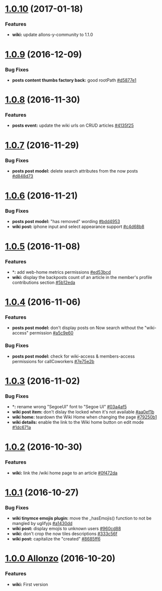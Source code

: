 <a name="1.0.10"></a>
# [1.0.10](https://github.com/CodeCorico/allons-y-wiki/compare/1.0.9...1.0.10) (2017-01-18)

### Features
* **wiki:** update allons-y-community to 1.1.0

<a name="1.0.9"></a>
# [1.0.9](https://github.com/CodeCorico/allons-y-wiki/compare/1.0.8...1.0.9) (2016-12-09)

### Bug Fixes
* **posts content thumbs factory back:** good rootPath [#d5877e1](https://github.com/CodeCorico/allons-y-wiki/commit/d5877e1)

<a name="1.0.8"></a>
# [1.0.8](https://github.com/CodeCorico/allons-y-wiki/compare/1.0.7...1.0.8) (2016-11-30)

### Features
* **posts event:** update the wiki urls on CRUD articles [#4135f25](https://github.com/CodeCorico/allons-y-wiki/commit/4135f25)

<a name="1.0.7"></a>
# [1.0.7](https://github.com/CodeCorico/allons-y-wiki/compare/1.0.6...1.0.7) (2016-11-29)

### Bug Fixes
* **posts post model:** delete search attributes from the now posts [#d848d73](https://github.com/CodeCorico/allons-y-wiki/commit/d848d73)

<a name="1.0.6"></a>
# [1.0.6](https://github.com/CodeCorico/allons-y-wiki/compare/1.0.5...1.0.6) (2016-11-21)

### Bug Fixes
* **posts post model:** "has removed" wording [#bdd4953](https://github.com/CodeCorico/allons-y-wiki/commit/bdd4953)
* **wiki post:** iphone input and select appearance support [#c4d68b8](https://github.com/CodeCorico/allons-y-wiki/commit/c4d68b8)

<a name="1.0.5"></a>
# [1.0.5](https://github.com/CodeCorico/allons-y-wiki/compare/1.0.4...1.0.5) (2016-11-08)

### Features
* ***:** add web-home metrics permissions [#ed53bcd](https://github.com/CodeCorico/allons-y-wiki/commit/ed53bcd)
* **wiki:** display the backposts count of an article in the member's profile contributions section [#5b12eda](https://github.com/CodeCorico/allons-y-wiki/commit/5b12eda)

<a name="1.0.4"></a>
# [1.0.4](https://github.com/CodeCorico/allons-y-wiki/compare/1.0.3...1.0.4) (2016-11-06)

### Features
* **posts post model:** don't display posts on Now search without the "wiki-access" permission [#a5c9e60](https://github.com/CodeCorico/allons-y-wiki/commit/a5c9e60)

### Bug Fixes
* **posts post model:** check for wiki-access & members-access permissions for callCoworkers [#7e75e2b](https://github.com/CodeCorico/allons-y-wiki/commit/7e75e2b)

<a name="1.0.3"></a>
# [1.0.3](https://github.com/CodeCorico/allons-y-wiki/compare/1.0.2...1.0.3) (2016-11-02)

### Bug Fixes
* ***:** rename wrong "SegoeUI" font to "Segoe UI" [#03a4af5](https://github.com/CodeCorico/allons-y-wiki/commit/03a4af5)
* **wiki post item:** don't dislay the locked when it's not available [#aa0ef1b](https://github.com/CodeCorico/allons-y-wiki/commit/aa0ef1b)
* **wiki home:** teardown the Wiki Home when changing the page [#79250b1](https://github.com/CodeCorico/allons-y-wiki/commit/79250b1)
* **wiki details:** enable the link to the Wiki home button on edit mode [#1dc671a](https://github.com/CodeCorico/allons-y-wiki/commit/1dc671a)

<a name="1.0.2"></a>
# [1.0.2](https://github.com/CodeCorico/allons-y-wiki/compare/1.0.1...1.0.2) (2016-10-30)

### Features
* **wiki:** link the /wiki home page to an article [#0f472da](https://github.com/CodeCorico/allons-y-wiki/commit/0f472da)

<a name="1.0.1"></a>
# [1.0.1](https://github.com/CodeCorico/allons-y-wiki/compare/1.0.0...1.0.1) (2016-10-27)

### Bug Fixes
* **wiki tinymce emojis plugin:** move the _hasEmojis() function to not be mangled by uglifyjs [#a1430dd](https://github.com/CodeCorico/allons-y-wiki/commit/a1430dd)
* **wiki post:** display emojis to unknown users [#960cd88](https://github.com/CodeCorico/allons-y-wiki/commit/960cd88)
* **wiki:** don't crop the now tiles descriptions [#333c56f](https://github.com/CodeCorico/allons-y-wiki/commit/333c56f)
* **wiki post:** capitalize the "created" [#8685ff6](https://github.com/CodeCorico/allons-y-wiki/commit/8685ff6)

<a name="1.0.0"></a>
# [1.0.0 Allonzo](https://github.com/CodeCorico/allons-y-wiki/releases/tag/1.0.0) (2016-10-20)

### Features

* **wiki:** First version
